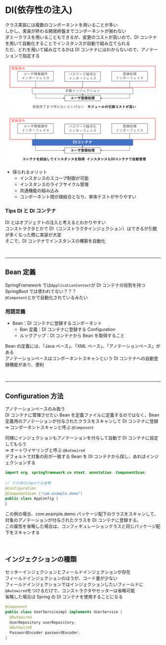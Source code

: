 # DI(依存性の注入)

クラス実装には複数のコンポーネントを用いることが多い  
しかし、実装が終わる開発終盤までコンポーネントが揃わない  
ダミークラスを用いることもできるが、変更のコストが高いので、DI コンテナを用いて自動化することでインスタンスが自動で組み立てられる  
ただ、どれを用いて組み立てるかは DI コンテナにはわからないので、アノテーションで指定する

![依存性の注入](../../../images/FlameWork/SpringBoot/SpringCore/00_DI.png)

- 得られるメリット
  - インスタンスのスコープ制御が可能
  - インスタンスのライフサイクル管理
  - 共通機能の組み込み
  - コンポーネント間が疎結合となり、単体テストがやりやすい

### Tips DI と DI コンテナ

DI とはオブジェクトの注入と考えるとわかりやすい  
コンストラクタとかで DI（コンストラクタインジェクション）はできるが引数が多くなった際に実装が大変  
そこで、DI コンテナでインスタンスの構築を自動化

<br>

---

## Bean 定義

SpringFramework では`ApplicationContext`が DI コンテナの役割を持つ
SpringBoot では使われてない？？？  
`@Component`とかで自動化されているみたい

### 用語定義

- Bean：DI コンテナに登録するコンポーネント
  - Ban 定義：DI コンテナに登録する Configuration
  - ルックアップ：DI コンテナから Bean を取得すること

Bean の定義には、「Java ベース」、「XML ベース」、「アノテーションベース」がある  
アノテーションベースはコンポーネントスキャンという DI コンテナへの自動登録機能があり、便利

<br>

---

## Configuration 方法

アノテーションベースのみ扱う  
DI コンテナに管理させたい Bean を定義ファイルに定義するのではなく、Bean 定義用のアノテーションが付与されたクラスをスキャンして DI コンテナに登録  
⇛ コンポーネントスキャンと呼ぶ `@Component`

同様にインジェクションもアノテーションを付与して自動で DI コンテナに設定してもらう  
⇛ オートワイヤリングと呼ぶ `@Autowired`  
デフォルトで対象の形が一致する Bean を DI コンテナから探し、あればインジェクションする

```Java
import org. springframework.co ntext. annotation. ComponentScan;

// その他のimportは省略
@Configuration
@ComponentScan ("com.example.demo")
public class AppConfig {
｝
```

この例の場合、com.example.demo パッケージ配下のクラスをスキャンして、対象のアノテーションが付与されたクラスを DI コンテナに登録する。  
この属性を省略した場合は、コンフィギュレーションクラスと同じパッケージ配下をスキャンする

<br>

## インジェクションの種類

セッターインジェクションとフィールドインジェクションが存在  
フィールドインジェクションのほうが、コード量が少ない  
フィールドインジェクションではインジェクションしたいフィールドに`@Autowired`をつけるだけで、コンストラクタやセッターは省略可能  
省略した場合は Spring の DI コンテナを使用することになる

```java
@Component
public class UserServiceimpl implements UserService {
  @Autowired
  UserRepository userRepository;
  @Autowired
  PasswordEncoder passwordEncoder;
}
```
